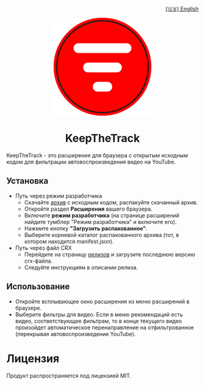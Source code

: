 <p align="right">
  <a href="README.md">(🇬🇧) English</a>
</p>

<p align="center">
  <img src="assets/doc/logo256.png" alt="logo"></img>
</p>

<h1 align="center">KeepTheTrack</h1>

KeepTheTrack - это расширение для браузера с открытым исходным кодом для фильтрации автовоспроизведения видео на YouTube.

## Установка
- Путь через режим разработчика
  - Скачайте [архив](https://github.com/fralorange/KeepTheTrack/archive/refs/heads/master.zip) с исходным кодом, распакуйте скачанный архив.
  - Откройте раздел **Расширения** вашего браузера.
  - Включите **режим разработчика** (на странице расширений найдите тумблер "Режим разработчика" и включите его).
  - Нажмите кнопку **"Загрузить распакованное"**.
  - Выберите корневой каталог распакованного архива (тот, в котором находится manifest.json).
- Путь через файл CRX
  - Перейдите на страницу [релизов](https://github.com/fralorange/KeepTheTrack/releases) и загрузите последнюю версию crx-файла.
  - Следуйте инструкциям в описании релиза.

## Использование
- Откройте всплывающее окно расширения из меню расширений в браузере.
- Выберите фильтры для видео.
Если в меню рекомендаций есть видео, соответствующее фильтрам, то в конце текущего видео произойдет автоматическое перенаправление на отфильтрованное (перекрывая автовоспроизведение YouTube).

# Лицензия
Продукт распространяется под лицензией MIT.